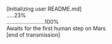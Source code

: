 [Initializing user README.md]\
.....23%\
.........................100%\
Awaits for the first human step on Mars\
[end of transmission]

<!---
2krev/2krev is a ✨ special ✨ repository because its `README.md` (this file) appears on your GitHub profile.
You can click the Preview link to take a look at your changes.
--->
